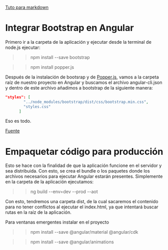 [Tuto para markdown](https://docs.gitlab.com/ee/user/markdown.html)

# Integrar Bootstrap en Angular

Primero ir a la carpeta de la aplicación y ejecutar desde la terminal de node.js ejecutar:

>>npm install --save bootstrap

>>npm install popper.js

Después de la instalación de bootsrap y de [Popper.js](https://github.com/FezVrasta/popper.js#installation), vamos a la carpeta raíz de nuestro proyecto en Angular y buscamos el archivo angular-cli.json y dentro de este archivo añadimos a bootstrap de la siguiente manera: 

```json
"styles": [
        "../node_modules/bootstrap/dist/css/bootstrap.min.css",
        "styles.css"
      ]
```
Eso es todo.

[Fuente](https://stackoverflow.com/questions/43557321/angular-4-how-to-include-bootstrap)

# Empaquetar código para producción

Esto se hace con la finalidad de que la aplicación funcione en el servidor y sea distribuida. Con esto, se crea el bundle o los paquetes donde los archivos necesarios para ejecutar Angular estarán presentes. Simplemente en la carpeta de la aplicación ejecutamos:

>> ng build --env=dev --prod --aot

Con esto, tendremos una carpeta dist, de la cual sacaremos el contenido para no tener conflictos al ejecutar el index.html, ya que intentará buscar rutas en la raíz de la aplicación.

Para ventanas emergentes instalar en el proyecto

>> npm install --save @angular/material @angular/cdk

>> npm install --save @angular/animations